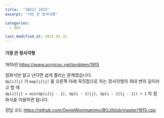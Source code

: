 ```yaml
---
title:  "[BOJ] 1915"
excerpt: "가장 큰 정사각형"

categories:
  - BOJ

last_modified_at: 2021-01-31
---
```


#### 가장 큰 정사각형

1915번 <https://www.acmicpc.net/problem/1915>

점화식만 알고 난다면 쉽게 풀리는 문제였습니다.<br>
`dp[i][j]` 가 `map[i][j]` 를 오른쪽 아래 꼭짓점으로 하는 정사각형의 최대 변의 길이라고 할 때<br>
`dp[i][j] = min(dp[i][j - 1], dp[i - 1][j], dp[i - 1][j - 1]) + 1` 의 점화식을 이용하면 됩니다.<br>

정답 코드 <https://github.com/GenieWonimanimo/BOJ/blob/master/1915.cpp>